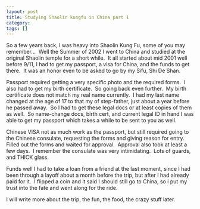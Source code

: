 ```yaml
---
layout: post
title: Studying Shaolin kungfu in China part 1
category: 
tags: []
---
```



So a few years back, I was heavy into Shaolin Kung Fu, some of you may remember...  Well the Summer of 2002 I went to China and studied at the original Shaolin temple for a short while.  It all started about mid 2001 well before 9/11, I had to get my passport, a visa for China, and the funds to get there.  It was an honor even to be asked to go by my Sifu, Shi De Shan.

Passport required getting a very specific photo and the required forms.  I also had to get my birth certificate.  So going back even further.  My birth certificate does not match my real name currently.  I had my last name changed at the age of 17 to that my of step-father, just about a year before he passed away.  So I had to get these legal docs or at least copies of them as well.  So name-change docs, birth cert, and current legal ID in hand I was able to get my passport which takes a while to be sent to you as well.

Chinese VISA not as much work as the passport, but still required going to the Chinese consulate, requesting the forms and giving reason for entry.  Filled out the forms and waited for approval.  Approval also took at least a few days.  I remember the consulate was very intimidating.  Lots of guards, and THICK glass.

Funds well I had to take a loan from a friend at the last moment, since I had been through a layoff about a month before the trip, but after I had already paid for it.  I flipped a coin and it said I should still go to China, so i put my trust into the fate and went along for the ride.

I will write more about the trip, the fun, the food, the crazy stuff later.
